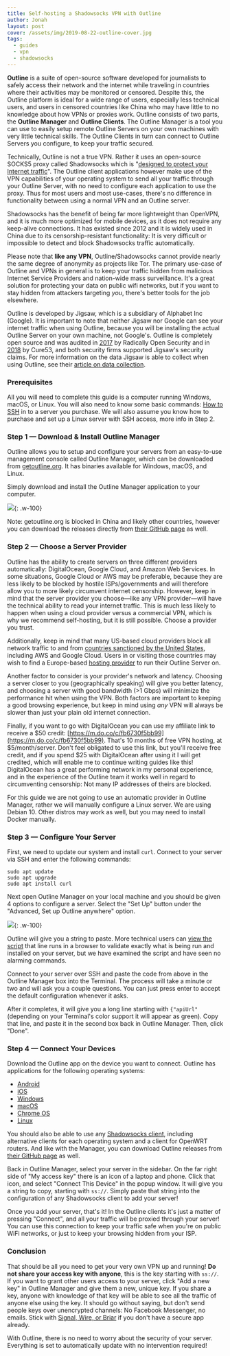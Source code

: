 ```yaml
---
title: Self-hosting a Shadowsocks VPN with Outline
author: Jonah
layout: post
cover: /assets/img/2019-08-22-outline-cover.jpg
tags:
  - guides
  - vpn
  - shadowsocks
---
```


**Outline** is a suite of open-source software developed for journalists to safely access their network and the internet while traveling in countries where their activities may be monitored or censored. Despite this, the Outline platform is ideal for a wide range of users, especially less technical users, and users in censored countries like China who may have little to no knowledge about how VPNs or proxies work. Outline consists of two parts, the **Outline Manager** and **Outline Clients**. The Outline Manager is a tool you can use to easily setup remote Outline Servers on your own machines with very little technical skills. The Outline Clients in turn can connect to Outline Servers you configure, to keep your traffic secured.

Technically, Outline is not a true VPN. Rather it uses an open-source SOCKS5 proxy called Shadowsocks which is "[designed to protect your Internet traffic](https://shadowsocks.org/en/index.html)". The Outline client applications however make use of the VPN capabilities of your operating system to send all your traffic through your Outline Server, with no need to configure each application to use the proxy. Thus for most users and most use-cases, there's no difference in functionality between using a normal VPN and an Outline server.

Shadowsocks has the benefit of being far more lightweight than OpenVPN, and it is much more optimized for mobile devices, as it does not require any keep-alive connections. It has existed since 2012 and it is widely used in China due to its censorship-resistant functionality: It is very difficult or impossible to detect and block Shadowsocks traffic automatically.

Please note that **like any VPN**, Outline/Shadowsocks cannot provide nearly the same degree of anonymity as projects like Tor. The primary use-case of Outline and VPNs in general is to keep your traffic hidden from malicious Internet Service Providers and nation-wide mass surveillance. It's a great solution for protecting your data on public wifi networks, but if you want to stay hidden from attackers targeting *you*, there's better tools for the job elsewhere.

Outline is developed by Jigsaw, which is a subsidiary of Alphabet Inc (Google). It is important to note that neither Jigsaw nor Google can see your internet traffic when using Outline, because you will be installing the actual Outline Server on your own machine, not Google's. Outline is completely open source and was audited in [2017](https://s3.amazonaws.com/outline-vpn/static_downloads/ros-report.pdf) by Radically Open Security and in [2018](https://s3.amazonaws.com/outline-vpn/static_downloads/cure53-report.pdf) by Cure53, and both security firms supported Jigsaw's security claims. For more information on the data Jigsaw is able to collect when using Outline, see their [article on data collection](https://support.getoutline.org/s/article/Data-collection).

### Prerequisites

All you will need to complete this guide is a computer running Windows, macOS, or Linux. You will also need to know some basic commands: [How to SSH](https://www.howtogeek.com/311287/how-to-connect-to-an-ssh-server-from-windows-macos-or-linux/) in to a server you purchase. We will also assume you know how to purchase and set up a Linux server with SSH access, more info in Step 2.

### Step 1 — Download & Install Outline Manager

Outline allows you to setup and configure your servers from an easy-to-use management console called Outline Manager, which can be downloaded from [getoutline.org](https://getoutline.org/en/home). It has binaries available for Windows, macOS, and Linux.

Simply download and install the Outline Manager application to your computer.

![](/assets/img/2019-08-22-outline-install.png){: .w-100}

Note: getoutline.org is blocked in China and likely other countries, however you can download the releases directly from [their GitHub page](https://github.com/Jigsaw-Code/outline-server/releases) as well.

### Step 2 — Choose a Server Provider

Outline has the ability to create servers on three different providers automatically: DigitalOcean, Google Cloud, and Amazon Web Services. In some situations, Google Cloud or AWS may be preferable, because they are less likely to be blocked by hostile ISPs/governments and will therefore allow you to more likely circumvent internet censorship. However, keep in mind that the server provider you choose—like any VPN provider—will have the technical ability to read your internet traffic. This is much less likely to happen when using a cloud provider versus a commercial VPN, which is why we recommend self-hosting, but it is still possible. Choose a provider you trust.

Additionally, keep in mind that many US-based cloud providers block all network traffic to and from [countries sanctioned by the United States](https://en.wikipedia.org/wiki/United_States_sanctions#Countries), including AWS and Google Cloud. Users in or visiting those countries may wish to find a Europe-based [hosting provider](https://www.privacytools.io/providers/hosting/) to run their Outline Server on.

Another factor to consider is your provider's network and latency. Choosing a server closer to you (geographically speaking) will give you better latency, and choosing a server with good bandwidth (>1 Gbps) will minimize the performance hit when using the VPN. Both factors are important to keeping a good browsing experience, but keep in mind using *any* VPN will always be slower than just your plain old internet connection.

Finally, if you want to go with DigitalOcean you can use my affiliate link to receive a $50 credit: [https://m.do.co/c/fb6730f5bb99](https://m.do.co/c/fb6730f5bb99). That's 10 months of free VPN hosting, at $5/month/server. Don't feel obligated to use this link, but you'll receive free credit, and if you spend $25 with DigitalOcean after using it I will get credited, which will enable me to continue writing guides like this! DigitalOcean has a great performing network in my personal experience, and in the experience of the Outline team it works well in regard to circumventing censorship: Not many IP addresses of theirs are blocked.

For this guide we are not going to use an automatic provider in Outline Manager, rather we will manually configure a Linux server. We are using Debian 10. Other distros may work as well, but you may need to install Docker manually.

### Step 3 — Configure Your Server

First, we need to update our system and install `curl`. Connect to your server via SSH and enter the following commands:

```
sudo apt update
sudo apt upgrade
sudo apt install curl
```

Next open Outline Manager on your local machine and you should be given 4 options to configure a server. Select the "Set Up" button under the "Advanced, Set up Outline anywhere" option.

![](/assets/img/2019-08-22-outline-server-setup.png){: .w-100}

Outline will give you a string to paste. More technical users can [view the script](https://raw.githubusercontent.com/Jigsaw-Code/outline-server/master/src/server_manager/install_scripts/install_server.sh) that line runs in a browser to validate exactly what is being run and installed on your server, but we have examined the script and have seen no alarming commands.

Connect to your server over SSH and paste the code from above in the Outline Manager box into the Terminal. The process will take a minute or two and will ask you a couple questions. You can just press enter to accept the default configuration whenever it asks.

After it completes, it will give you a long line starting with `{"apiUrl"` (depending on your Terminal's color support it will appear as green). Copy that line, and paste it in the second box back in Outline Manager. Then, click "Done".

### Step 4 — Connect Your Devices

Download the Outline app on the device you want to connect. Outline has applications for the following operating systems:

- [Android](https://play.google.com/store/apps/details?id=org.outline.android.client)
- [iOS](https://itunes.apple.com/us/app/outline-app/id1356177741)
- [Windows](https://raw.githubusercontent.com/Jigsaw-Code/outline-releases/master/client/stable/Outline-Client.exe)
- [macOS](https://itunes.apple.com/us/app/outline-app/id1356178125)
- [Chrome OS](https://play.google.com/store/apps/details?id=org.outline.android.client)
- [Linux](https://raw.githubusercontent.com/Jigsaw-Code/outline-releases/master/client/stable/Outline-Client.AppImage)

You should also be able to use any [Shadowsocks client](https://shadowsocks.org/en/download/clients.html), including alternative clients for each operating system and a client for OpenWRT routers. And like with the Manager, you can download Outline releases from [their GitHub page](https://github.com/Jigsaw-Code/outline-client/releases) as well.

Back in Outline Manager, select your server in the sidebar. On the far right side of "My access key" there is an icon of a laptop and phone. Click that icon, and select "Connect This Device" in the popup window. It will give you a string to copy, starting with `ss://`. Simply paste that string into the configuration of any Shadowsocks client to add your server!

Once you add your server, that's it! In the Outline clients it's just a matter of pressing "Connect", and all your traffic will be proxied through your server! You can use this connection to keep your traffic safe when you're on public WiFi networks, or just to keep your browsing hidden from your ISP.

### Conclusion

That should be all you need to get your very own VPN up and running! **Do not share your access key with anyone**, this is the key starting with `ss://`. If you want to grant other users access to your server, click "Add a new key" in Outline Manager and give them a new, unique key. If you share a key, anyone with knowledge of that key will be able to see all the traffic of anyone else using the key. It should go without saying, but don't send people keys over unencrypted channels: No Facebook Messenger, no emails. Stick with [Signal, Wire, or Briar](https://www.privacytools.io/software/real-time-communication/) if you don't have a secure app already.

With Outline, there is no need to worry about the security of your server. Everything is set to automatically update with no intervention required!
